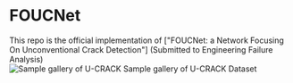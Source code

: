 # FOUCNet
This repo is the official implementation of ["FOUCNet: a Network Focusing On Unconventional Crack Detection"] (Submitted to Engineering Failure Analysis)  
![Sample gallery of U-CRACK](https://github.com/U-CRACK/FOUCNet/blob/main/Sample%20gallery%20of%20U-CRACK.bmp)
Sample gallery of U-CRACK Dataset
